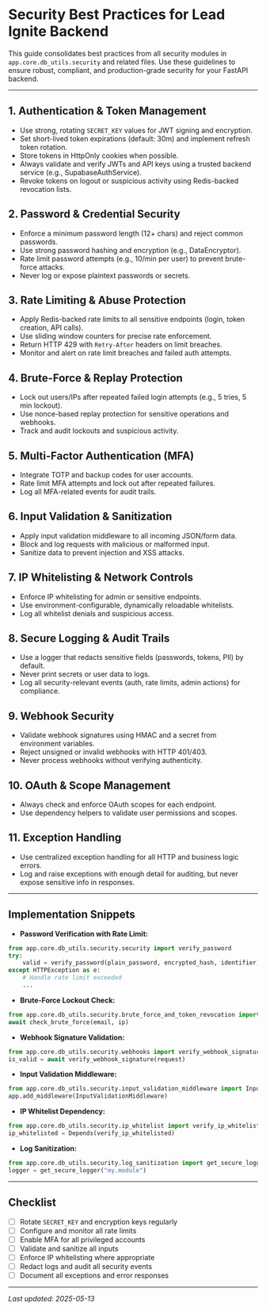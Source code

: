 # Security Best Practices for Lead Ignite Backend

This guide consolidates best practices from all security modules in `app.core.db_utils.security` and related files. Use these guidelines to ensure robust, compliant, and production-grade security for your FastAPI backend.

---

## 1. Authentication & Token Management
- Use strong, rotating `SECRET_KEY` values for JWT signing and encryption.
- Set short-lived token expirations (default: 30m) and implement refresh token rotation.
- Store tokens in HttpOnly cookies when possible.
- Always validate and verify JWTs and API keys using a trusted backend service (e.g., SupabaseAuthService).
- Revoke tokens on logout or suspicious activity using Redis-backed revocation lists.

## 2. Password & Credential Security
- Enforce a minimum password length (12+ chars) and reject common passwords.
- Use strong password hashing and encryption (e.g., DataEncryptor).
- Rate limit password attempts (e.g., 10/min per user) to prevent brute-force attacks.
- Never log or expose plaintext passwords or secrets.

## 3. Rate Limiting & Abuse Protection
- Apply Redis-backed rate limits to all sensitive endpoints (login, token creation, API calls).
- Use sliding window counters for precise rate enforcement.
- Return HTTP 429 with `Retry-After` headers on limit breaches.
- Monitor and alert on rate limit breaches and failed auth attempts.

## 4. Brute-Force & Replay Protection
- Lock out users/IPs after repeated failed login attempts (e.g., 5 tries, 5 min lockout).
- Use nonce-based replay protection for sensitive operations and webhooks.
- Track and audit lockouts and suspicious activity.

## 5. Multi-Factor Authentication (MFA)
- Integrate TOTP and backup codes for user accounts.
- Rate limit MFA attempts and lock out after repeated failures.
- Log all MFA-related events for audit trails.

## 6. Input Validation & Sanitization
- Apply input validation middleware to all incoming JSON/form data.
- Block and log requests with malicious or malformed input.
- Sanitize data to prevent injection and XSS attacks.

## 7. IP Whitelisting & Network Controls
- Enforce IP whitelisting for admin or sensitive endpoints.
- Use environment-configurable, dynamically reloadable whitelists.
- Log all whitelist denials and suspicious access.

## 8. Secure Logging & Audit Trails
- Use a logger that redacts sensitive fields (passwords, tokens, PII) by default.
- Never print secrets or user data to logs.
- Log all security-relevant events (auth, rate limits, admin actions) for compliance.

## 9. Webhook Security
- Validate webhook signatures using HMAC and a secret from environment variables.
- Reject unsigned or invalid webhooks with HTTP 401/403.
- Never process webhooks without verifying authenticity.

## 10. OAuth & Scope Management
- Always check and enforce OAuth scopes for each endpoint.
- Use dependency helpers to validate user permissions and scopes.

## 11. Exception Handling
- Use centralized exception handling for all HTTP and business logic errors.
- Log and raise exceptions with enough detail for auditing, but never expose sensitive info in responses.

---

## Implementation Snippets

- **Password Verification with Rate Limit:**
```python
from app.core.db_utils.security.security import verify_password
try:
    valid = verify_password(plain_password, encrypted_hash, identifier)
except HTTPException as e:
    # Handle rate limit exceeded
    ...
```

- **Brute-Force Lockout Check:**
```python
from app.core.db_utils.security.brute_force_and_token_revocation import check_brute_force
await check_brute_force(email, ip)
```

- **Webhook Signature Validation:**
```python
from app.core.db_utils.security.webhooks import verify_webhook_signature
is_valid = await verify_webhook_signature(request)
```

- **Input Validation Middleware:**
```python
from app.core.db_utils.security.input_validation_middleware import InputValidationMiddleware
app.add_middleware(InputValidationMiddleware)
```

- **IP Whitelist Dependency:**
```python
from app.core.db_utils.security.ip_whitelist import verify_ip_whitelisted
ip_whitelisted = Depends(verify_ip_whitelisted)
```

- **Log Sanitization:**
```python
from app.core.db_utils.security.log_sanitization import get_secure_logger
logger = get_secure_logger("my.module")
```

---

## Checklist
- [ ] Rotate `SECRET_KEY` and encryption keys regularly
- [ ] Configure and monitor all rate limits
- [ ] Enable MFA for all privileged accounts
- [ ] Validate and sanitize all inputs
- [ ] Enforce IP whitelisting where appropriate
- [ ] Redact logs and audit all security events
- [ ] Document all exceptions and error responses

---

*Last updated: 2025-05-13*
